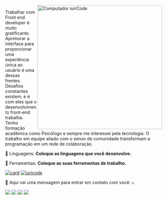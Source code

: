 <img src="https://raw.githubusercontent.com/MicaelliMedeiros/micaellimedeiros/master/image/computer-illustration.png" min-width="400px" max-width="400px" width="400px" align="right" alt="Computador iuriCode">

<p align="left"> 
  Trabalhar com Front end developer é muito gratificante. Aprimorar a interface para proporcionar uma experiência única ao usuário é uma dessas frentes. Desafios constantes existem, e é com eles que o desenvolvimento front-end trabalha. Tenho formação acadêmica como Psicólogo e sempre me interessei pela tecnologia. O trabalho em equipe aliado com o senso de comunidade transformam a programação em um rede de colaboração.
</p>

<p align="left">
  🦄 Linguagens: <strong>Coloque as linguagens que você desenvolve.</strong>
</p>

<p align="left">
  💼 Ferramentas: <strong>Coloque as suas ferramentas de trabalho.</strong>
</p>




[![card](https://github-readme-stats.vercel.app/api?username=geffersonst&theme=radical)](https://github.com/geffersonst/)
[![iuricode](https://github-readme-stats.vercel.app/api/top-langs/?username=geffersonst&hide=html&layout=compact&theme=radical)](https://github.com/geffersonst/)

<p align="left">
  💌 Aqui vai uma mensagem para entrar em contato com você: ⤵️
</p>

<p align="left">
  <a href="#" alt="Gmail">
  <img src="https://img.shields.io/badge/-Gmail-FF0000?style=flat-square&labelColor=FF0000&logo=gmail&logoColor=white&link=mailto: geffsevero@gmail.com" /></a>

  <a href="#" alt="Linkedin">
  <img src="https://img.shields.io/badge/-Linkedin-0e76a8?style=flat-square&logo=Linkedin&logoColor=white&link=https://www.linkedin.com/in/gefferson-severo-da-trindade-510010115/" /></a>

  <a href="#" alt="WhatsApp">
  <img src="https://img.shields.io/badge/-WhatsApp-25d366?style=flat-square&labelColor=25d366&logo=whatsapp&logoColor=white&link=tel:55-55-999801849"/></a>

  

  <a href="#" alt="Instagram">
  <img src="https://img.shields.io/badge/-Instagram-DF0174?style=flat-square&labelColor=DF0174&logo=instagram&logoColor=white&link=https://www.instagram.com/geffersonsevero/"/></a>
</p>  

